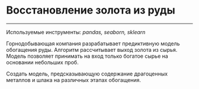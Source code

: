 # Восстановление золота из руды
---
Используемые инструменты: *pandas, seaborn, sklearn*

Горнодобывающая компания разрабатывает предиктивную модель обогащения руды. Алгоритм рассчитывает выход золота из сырья. Модель позволяет принимать на вход только богатое сырье на основании небольших проб.

Создать модель, предсказывающую содержание драгоценных металлов и шлака на различных этапах обогащения.
